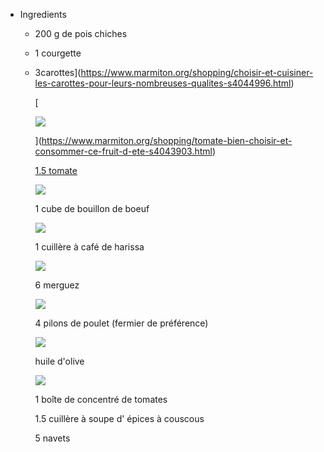 - Ingredients
	- 200 g de pois chiches
	- 1 courgette
	- 3carottes](https://www.marmiton.org/shopping/choisir-et-cuisiner-les-carottes-pour-leurs-nombreuses-qualites-s4044996.html)
	  
	  [
	  
	  ![](https://assets.afcdn.com/recipe/20170607/67459_origin.jpg)
	  
	  ](https://www.marmiton.org/shopping/tomate-bien-choisir-et-consommer-ce-fruit-d-ete-s4043903.html)
	  
	  [1.5 tomate](https://www.marmiton.org/shopping/tomate-bien-choisir-et-consommer-ce-fruit-d-ete-s4043903.html)
	  
	  ![](https://assets.afcdn.com/recipe/20240703/152492_origin.png)
	  
	  1 cube de bouillon de boeuf
	  
	  ![](https://assets.afcdn.com/recipe/20170607/67510_origin.jpg)
	  
	  1 cuillère à café de harissa
	  
	  ![](https://assets.afcdn.com/recipe/20170607/67395_origin.jpg)
	  
	  6 merguez
	  
	  ![](https://assets.afcdn.com/recipe/20170621/69122_origin.jpg)
	  
	  4 pilons de poulet (fermier de préférence)
	  
	  ![](https://assets.afcdn.com/recipe/20220114/127365_origin.png)
	  
	  huile d'olive
	  
	  ![](https://assets.afcdn.com/recipe/20170607/67606_origin.jpg)
	  
	  1 boîte de concentré de tomates
	  
	  1.5 cuillère à soupe d' épices à couscous
	  
	  
	  5 navets